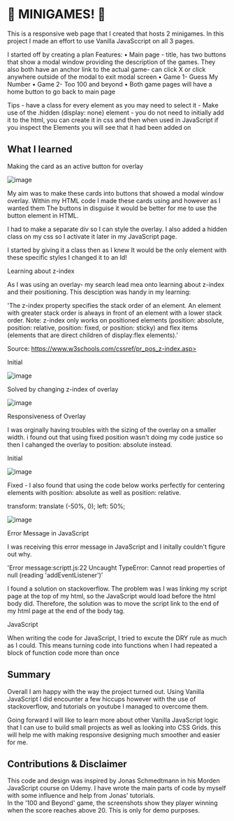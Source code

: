 # 👾 MINIGAMES! 🎲

This is a responsive web page that I created that hosts 2 minigames. In this project I made an effort to use Vanilla JavaSccript on all 3 pages. 

I started off by creating a plan 
Features:
	• Main page - title, has two buttons that show a modal window providing the description of the games. They also both have an anchor link to the actual game- can click X or click anywhere outside of the modal to exit modal screen
	• Game 1- Guess My Number
	• Game 2- Too 100 and beyond
	• Both game pages will have a home button to go back to main page

Tips 
	- have a class for every element as you may need to select it
	- Make use of the .hidden (display: none} element - you do not need to initially add it to the html, you can create it in css and then when used in JavaScript if you inspect the Elements you will see that it had been added on
	
## What I learned 

Making the card as an active button for overlay

![image](https://user-images.githubusercontent.com/92884422/151267453-e5303c55-1422-4591-86dc-d8036b1d7a5e.png)

My aim was to make these cards into buttons that showed a modal window overlay. Within my HTML code I made these cards using <divs> and <sections> however as I wanted them The buttons in disguise it would be better for me to use the button element in HTML.

I had to make a separate div so I can style the overlay. I also added a hidden class on my css so I activate it later in my JavaScript page.

I started by giving it a class then as I knew It would be the only element with these specific styles I changed it to an Id!

  Learning about z-index
  
  As I was using an overlay- my search lead mea onto learning about z-index and their positioning. This desciption was handy in my learning:
  
  'The z-index property specifies the stack order of an element.
An element with greater stack order is always in front of an element with a lower stack order.
Note: z-index only works on positioned elements (position: absolute, position: relative, position: fixed, or position: sticky) and flex items (elements that are direct children of display:flex elements).' 
  
  Source:  https://www.w3schools.com/cssref/pr_pos_z-index.asp> 
  
  Initial 
  
  ![image](https://user-images.githubusercontent.com/92884422/151268101-6a879a1c-30b4-441f-84ea-1de011ea959e.png)

  Solved by changing z-index of overlay
  
  ![image](https://user-images.githubusercontent.com/92884422/151268379-1d585328-b15a-4ca9-b5b3-bbc36c933d91.png)

 Responsiveness of Overlay
  
  I was orginally having troubles with the sizing of the overlay on a smaller width. i found out that using fixed position wasn't doing my code justice so then I cahanged the overlay to position: absolute instead.
  
  Initial
  
  ![image](https://user-images.githubusercontent.com/92884422/151268797-71892e01-2365-4b2e-a174-cc35d6940baf.png)

  Fixed - I also found that using the code below works perfectly for centering  elements with position: absolute as well as position: relative. 
  
  transform: translate (-50%, 0);
  left: 50%;
  
  
  
  ![image](https://user-images.githubusercontent.com/92884422/151268860-aea5dfa2-df1f-47cc-856e-21ecdbe58c13.png)

  
  
  Error Message in JavaScript
  
  I was receiving this error message in JavaScript and I initally couldn't figure out why.
  
  'Error message:scriptt.js:22 Uncaught TypeError: Cannot read properties of null (reading 'addEventListener')'
  
  I found a solution on stackoverflow. The problem was I was linking my script page at the top of my html, so the JavaScript would load before the html body did. Therefore, the solution was to move the script link to the end of my html page at the end of the body tag.
  

  JavaScript
  
  When writing the code for JavaScript, I tried to excute the DRY rule as much as I could. This means turning code into functions when I had repeated a block of function code more than once 
	
## Summary
  
  Overall I am happy with the way the project turned out. Using Vanilla JavaScript I did encounter a few hiccups however with the use of stackoverflow, and tutorials on youtube I managed to overcome them.
  
  Going forward I will like to learn more about other Vanilla JavaScript logic that I can use to build small projects as well as looking into CSS Grids. this will help me with making responsive designing much smoother and easier for me.
  
  
## Contributions & Disclaimer
 This code and design was inspired by Jonas Schmedtmann in his Morden JavaScript course on Udemy. I have wrote the main parts of code by myself with some influence and help from Jonas' tutorials.<br>
	In the '100 and Beyond' game, the screenshots show they player winning when the score reaches above 20. This is only for demo purposes.
  

  
  


